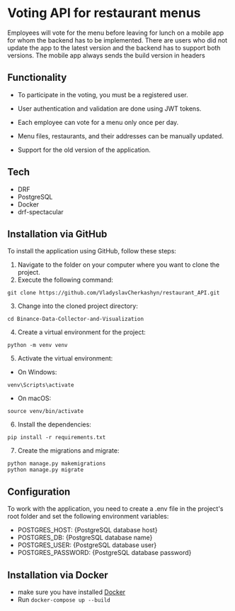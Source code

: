 # Voting API for restaurant menus
Employees will vote for the menu before leaving for lunch on a mobile app
for whom the backend has to be implemented. There are users who did not
update the app to the latest version and the backend has to support both
versions. The mobile app always sends the build version in headers

## Functionality  
* To participate in the voting, you must be a registered user.

* User authentication and validation are done using JWT tokens.

* Each employee can vote for a menu only once per day.

* Menu files, restaurants, and their addresses can be manually updated.

* Support for the old version of the application.

## Tech

* DRF
* PostgreSQL
* Docker
* drf-spectacular

## Installation via GitHub
To install the application using GitHub, follow these steps:
1. Navigate to the folder on your computer where you want to clone the project.
2. Execute the following command:
```shell
git clone https://github.com/VladyslavCherkashyn/restaurant_API.git
```
3. Change into the cloned project directory:
```shell
cd Binance-Data-Collector-and-Visualization
```
4. Create a virtual environment for the project:
```shell
python -m venv venv
```
5. Activate the virtual environment:
* On Windows:
```shell
venv\Scripts\activate
```
* On macOS:
```shell
source venv/bin/activate
```
6. Install the dependencies:
```shell
pip install -r requirements.txt
```
7. Create the migrations and migrate:
```shell
python manage.py makemigrations
python manage.py migrate
```

## Configuration
To work with the application, you need to create a .env file in the project's root folder and set the following environment variables:

* POSTGRES_HOST: {PostgreSQL database host}
* POSTGRES_DB: {PostgreSQL database name}
* POSTGRES_USER: {PostgreSQL database user}
* POSTGRES_PASSWORD: {PostgreSQL database password}

## Installation via Docker

* make sure you have installed [Docker](https://www.docker.com/products/docker-desktop/)
* Run ```docker-compose up --build```
